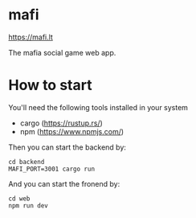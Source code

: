 # mafi
https://mafi.lt

The mafia social game web app.

# How to start
You'll need the following tools installed in your system
* cargo (https://rustup.rs/)
* npm (https://www.npmjs.com/)

Then you can start the backend by:
```
cd backend
MAFI_PORT=3001 cargo run
```

And you can start the fronend by:
```
cd web
npm run dev
```
